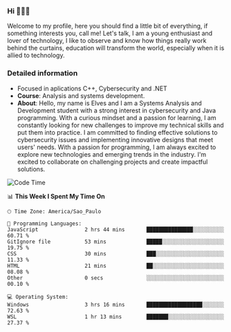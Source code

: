 


### Hi 🙋🏽‍♂️

Welcome to my profile, here you should find a little bit of everything, if something interests you, call me! Let's talk,
I am a young enthusiast and lover of technology, I like to observe and know how things really work behind the curtains, 
education will transform the world, especially when it is allied to technology.

### Detailed information
* Focused in aplications C++, Cybersecurity and .NET
* **Course**: Analysis and systems development.
* **About**: Hello, my name is Elves and I am a Systems Analysis and Development student with a strong interest in cybersecurity and Java programming. With a curious mindset and a passion for learning, I am constantly looking for new challenges to improve my technical skills and put them into practice. I am committed to finding effective solutions to cybersecurity issues and implementing innovative designs that meet users' needs. With a passion for programming, I am always excited to explore new technologies and emerging trends in the industry. I'm excited to collaborate on challenging projects and create impactful solutions.

<!--START_SECTION:waka-->
![Code Time](http://img.shields.io/badge/Code%20Time-129%20hrs%204%20mins-blue)

📊 **This Week I Spent My Time On** 

```text
🕑︎ Time Zone: America/Sao_Paulo

💬 Programming Languages: 
JavaScript               2 hrs 44 mins       ███████████████░░░░░░░░░░   60.71 % 
GitIgnore file           53 mins             █████░░░░░░░░░░░░░░░░░░░░   19.75 % 
CSS                      30 mins             ███░░░░░░░░░░░░░░░░░░░░░░   11.33 % 
HTML                     21 mins             ██░░░░░░░░░░░░░░░░░░░░░░░   08.08 % 
Other                    0 secs              ░░░░░░░░░░░░░░░░░░░░░░░░░   00.10 % 

💻 Operating System: 
Windows                  3 hrs 16 mins       ██████████████████░░░░░░░   72.63 % 
WSL                      1 hr 13 mins        ███████░░░░░░░░░░░░░░░░░░   27.37 % 
```


<!--END_SECTION:waka-->


